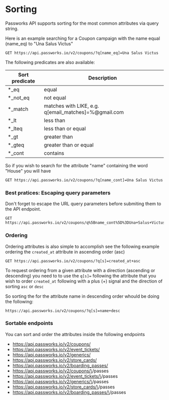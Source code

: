 # Sorting

Passworks API supports sorting for the most common attributes via query string.

Here is an example searching for a Coupon campaign with the name equal (name_eq) to "Una Salus Victus"

```
GET https://api.passworks.io/v2/coupons/?q[name_eq]=Una Salus Victus
```

The following predicates are also available:

| Sort predicate | Description |
|-------|-------|
| *_eq | equal |
| *\_not\_eq | not equal |
| *\_match | matches with LIKE, e.g. q[email_matches]=%@gmail.com |
| *\_lt | less than |
| *\_lteq | less than or equal |
| *\_gt | greater than |
| *\_gteq | greater than or equal |
| *\_cont | contains |

So if you wish to search for the attribute "name" containing the word "House" you will have

```
GET https://api.passworks.io/v2/coupons/?q[name_cont]=Una Salus Victus
```

### Best pratices: Escaping query parameters

Don't forget to escape the URL query parameters before submiting them to the API endpoint.

```
GET  https://api.passworks.io/v2/coupons/q%5Bname_cont%5D%3DUna+Salus+Victus
```

### Ordering

Ordering attributes is also simple to accomplish see the following example ordering the `created_at` attribute in ascending order (asc)

```
GET https://api.passworks.io/v2/coupons/?q[s]=created_at+asc
```

To request ordering from a given attribute with a direction (ascending or descending) you need to to use the `q[s]=` following the attribute that you wish to order `created_at` following with a plus (+) signal and the direction of sorting `asc` or `desc`

So sorting the for the attribute name in descending order whould be doing the following:


```
https://api.passworks.io/v2/coupons/?q[s]=name+desc
```

### Sortable endpoints

You can sort and order the attributes inside the following endpoints

- https://api.passworks.io/v2/coupons/
- https://api.passworks.io/v2/event_tickets/
- https://api.passworks.io/v2/generics/
- https://api.passworks.io/v2/store_cards/
- https://api.passworks.io/v2/boarding_passes/
- https://api.passworks.io/v2/coupons/\<campaign id>/passes
- https://api.passworks.io/v2/event_tickets/\<campaign id>/passes
- https://api.passworks.io/v2/generics/\<campaign id>/passes
- https://api.passworks.io/v2/store_cards/\<campaign id>/passes
- https://api.passworks.io/v2/boarding_passes/\<campaign id>/passes
